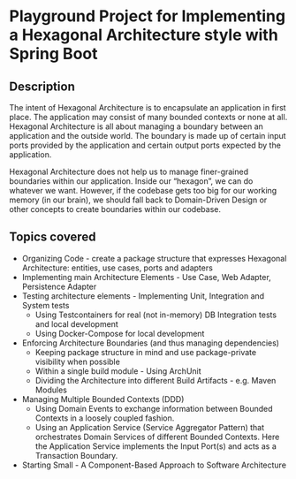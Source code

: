 # Playground Project for Implementing a Hexagonal Architecture style with Spring Boot

## Description
The intent of Hexagonal Architecture is to encapsulate an application in first place. 
The application may consist of many bounded contexts or none at all. Hexagonal Architecture is all about managing a boundary between an application and the outside world. The boundary is made up of certain input ports provided by the application and certain output ports expected by the application. 

Hexagonal Architecture does not help us to manage finer-grained boundaries within our application. Inside our “hexagon”, we can do whatever we want. However, if the codebase gets too big for our working memory (in our brain), we should fall back to Domain-Driven Design or other concepts to create boundaries within our codebase.

## Topics covered
* Organizing Code - create a package structure that expresses Hexagonal Architecture: entities, use cases, ports and adapters
* Implementing main Architecture Elements - Use Case, Web Adapter, Persistence Adapter
* Testing architecture elements - Implementing Unit, Integration and System tests
  * Using Testcontainers for real (not in-memory) DB Integration tests and local development
  * Using Docker-Compose for local development
* Enforcing Architecture Boundaries (and thus managing dependencies)
  * Keeping package structure in mind and use package-private visibility when possible 
  * Within a single build module - Using ArchUnit
  * Dividing the Architecture into different Build Artifacts - e.g. Maven Modules
* Managing Multiple Bounded Contexts (DDD)
  * Using Domain Events to exchange information between Bounded Contexts in a loosely coupled fashion.
  * Using an Application Service (Service Aggregator Pattern) that orchestrates Domain Services of different Bounded Contexts. Here the Application Service implements the Input Port(s) and acts as a Transaction Boundary.
* Starting Small - A Component-Based Approach to Software Architecture